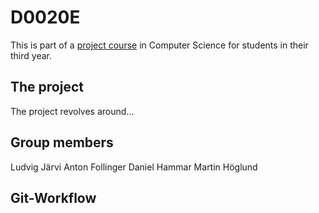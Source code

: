 # D0020E

This is part of a [project course](https://www.ltu.se/edu/course/D00/D0020E/D0020E-Projekt-i-datateknik-1.112677?kursView=kursplan&l=en) in Computer Science for students in their third year.

## The project
The project revolves around...

## Group members
Ludvig Järvi
Anton Follinger
Daniel Hammar
Martin Höglund

## Git-Workflow


